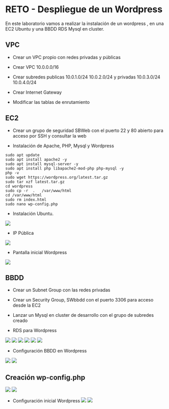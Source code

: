 # RETO - Despliegue de un Wordpress

En este laboratorio vamos a realizar la instalación de un wordpress , en una EC2 Ubuntu y una BBDD RDS Mysql en cluster.

## VPC

* Crear un VPC propio con redes privadas y públicas

* Crear VPC 10.0.0.0/16

* Crear subredes publicas 10.0.1.0/24 10.0.2.0/24 y privadas 10.0.3.0/24 10.0.4.0/24

* Crear Internet Gateway

* Modificar las tablas de enrutamiento


## EC2

* Crear un grupo de seguridad SBWeb con el puerto 22 y 80 abierto para acceso por SSH y consultar la web

* Instalación de Apache, PHP, Mysql y Wordpress

```
sudo apt update
sudo apt install apache2 -y
sudo apt install mysql-server -y
sudo apt install php libapache2-mod-php php-mysql -y
php -v
sudo wget https://wordpress.org/latest.tar.gz
sudo tar xzf latest.tar.gz
cd wordpress
sudo cp -r  .   /var/www/html
cd /var/www/html
sudo rm index.html
sudo nano wp-config.php
```
* Instalación Ubuntu. 

![](images/01.png)

* IP Pública

![](images/02.png)

* Pantalla inicial Wordpress

![](images/03.png)


## BBDD

* Crear un Subnet Group con las redes privadas

* Crear un Security Group, SWbbdd con el puerto 3306 para acceso desde la EC2

* Lanzar un Mysql en cluster de desarrollo con el grupo de subredes creado

* RDS para Wordpress

![](images/04.png)
![](images/05.png)
![](images/06.png)
![](images/07.png)
![](images/08.png)
![](images/09.png)


* Configuración BBDD en Wordpress 

![](images/10.png)
![](images/11.png)


## Creación wp-config.php

![](images/12.png)
![](images/13.png)

* Configuración inicial Wordpress
![](images/14.png)
![](images/15.png)
